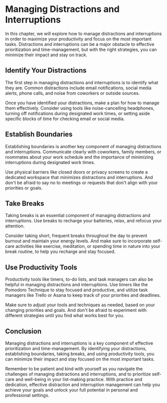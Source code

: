 Managing Distractions and Interruptions
====================================================================================

In this chapter, we will explore how to manage distractions and interruptions in order to maximize your productivity and focus on the most important tasks. Distractions and interruptions can be a major obstacle to effective prioritization and time-management, but with the right strategies, you can minimize their impact and stay on track.

Identify Your Distractions
--------------------------

The first step in managing distractions and interruptions is to identify what they are. Common distractions include email notifications, social media alerts, phone calls, and noise from coworkers or outside sources.

Once you have identified your distractions, make a plan for how to manage them effectively. Consider using tools like noise-cancelling headphones, turning off notifications during designated work times, or setting aside specific blocks of time for checking email or social media.

Establish Boundaries
--------------------

Establishing boundaries is another key component of managing distractions and interruptions. Communicate clearly with coworkers, family members, or roommates about your work schedule and the importance of minimizing interruptions during designated work times.

Use physical barriers like closed doors or privacy screens to create a dedicated workspace that minimizes distractions and interruptions. And don't be afraid to say no to meetings or requests that don't align with your priorities or goals.

Take Breaks
-----------

Taking breaks is an essential component of managing distractions and interruptions. Use breaks to recharge your batteries, relax, and refocus your attention.

Consider taking short, frequent breaks throughout the day to prevent burnout and maintain your energy levels. And make sure to incorporate self-care activities like exercise, meditation, or spending time in nature into your break routine, to help you recharge and stay focused.

Use Productivity Tools
----------------------

Productivity tools like timers, to-do lists, and task managers can also be helpful in managing distractions and interruptions. Use timers like the Pomodoro Technique to stay focused and productive, and utilize task managers like Trello or Asana to keep track of your priorities and deadlines.

Make sure to adjust your tools and techniques as needed, based on your changing priorities and goals. And don't be afraid to experiment with different strategies until you find what works best for you.

Conclusion
----------

Managing distractions and interruptions is a key component of effective prioritization and time-management. By identifying your distractions, establishing boundaries, taking breaks, and using productivity tools, you can minimize their impact and stay focused on the most important tasks.

Remember to be patient and kind with yourself as you navigate the challenges of managing distractions and interruptions, and to prioritize self-care and well-being in your list-making practice. With practice and dedication, effective distraction and interruption management can help you achieve your goals and unlock your full potential in personal and professional settings.
